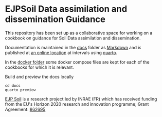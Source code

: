 # EJPSoil Data assimilation and dissemination Guidance

This repository has been set up as a collaborative space for working on a cookbook on guidance for Soil Data assimilation and dissemination.

Documentation is maintained in the [docs](docs) folder as [Markdown](https://en.wikipedia.org/wiki/Markdown) and is published at [an online location](https://ejpsoil.github.io/soildata-assimilation-guidance) at intervals using [quarto](https://www.quarto.org).

In the [docker folder](docker) some docker compose files are kept for each of the cookbooks for which it is relevant. 

Build and preview the docs locally

```
cd docs
quarto preview
```

[EJP Soil](https://ejpsoil.eu) is a research project led by INRAE (FR) which has received funding from the EU's Horizon 2020 research and innovation programme; Grant Agreement: [862695](https://cordis.europa.eu/project/id/862695)

